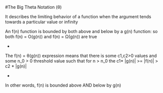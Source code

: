 #The Big Theta Notation (θ)

It describes the limiting behavior of a function when the argument tends towards a particular value or infinity

An f(n) function is bounded by both above and below by a g(n) function: so both f(n) = O(g(n)) and f(n) = Ω(g(n)) are true

-

The f(n) = θ(g(n)) expression means that there is some c1,c2>0 values and some n_0 > 0 threshold value such that for n > n_0 the c1* |g(n)| >= |f(n)| > c2 * |g(n)|

-

In other words, f(n) is bounded above AND below by g(n)
